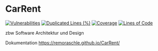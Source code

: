 # CarRent
[![Vulnerabilities](https://sonarcloud.io/api/project_badges/measure?project=remoraschle_CarRent&metric=vulnerabilities)](https://sonarcloud.io/summary/new_code?id=remoraschle_CarRent)
[![Duplicated Lines (%)](https://sonarcloud.io/api/project_badges/measure?project=remoraschle_CarRent&metric=duplicated_lines_density)](https://sonarcloud.io/summary/new_code?id=remoraschle_CarRent)
[![Coverage](https://sonarcloud.io/api/project_badges/measure?project=remoraschle_CarRent&metric=coverage)](https://sonarcloud.io/summary/new_code?id=remoraschle_CarRent)
[![Lines of Code](https://sonarcloud.io/api/project_badges/measure?project=remoraschle_CarRent&metric=ncloc)](https://sonarcloud.io/summary/new_code?id=remoraschle_CarRent)

zbw Software Architektur und Design

Dokumentation <https://remoraschle.github.io/CarRent/>
